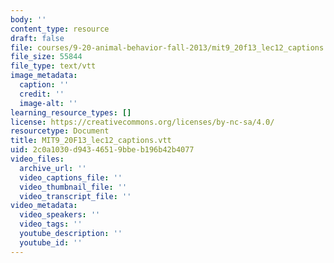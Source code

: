 ```yaml
---
body: ''
content_type: resource
draft: false
file: courses/9-20-animal-behavior-fall-2013/mit9_20f13_lec12_captions.vtt
file_size: 55844
file_type: text/vtt
image_metadata:
  caption: ''
  credit: ''
  image-alt: ''
learning_resource_types: []
license: https://creativecommons.org/licenses/by-nc-sa/4.0/
resourcetype: Document
title: MIT9_20F13_lec12_captions.vtt
uid: 2c0a1030-d943-4651-9bbe-b196b42b4077
video_files:
  archive_url: ''
  video_captions_file: ''
  video_thumbnail_file: ''
  video_transcript_file: ''
video_metadata:
  video_speakers: ''
  video_tags: ''
  youtube_description: ''
  youtube_id: ''
---
```

